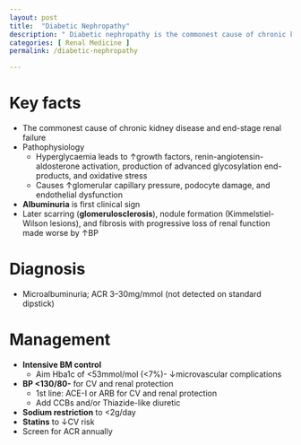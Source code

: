 ```yaml
---
layout: post
title:  "Diabetic Nephropathy"
description: " Diabetic nephropathy is the commonest cause of chronic kidney disease and end-stage renal failure. Albuminuria is the first clinical sign of diabetic nephropathy. Pathophysiology of diabetic nephropathy. Diagnosis of diabetic nephropathy. Management of diabetic nephropathy "
categories: [ Renal Medicine ] 
permalink: /diabetic-nephropathy

---
```

# Key facts
- The commonest cause of chronic kidney disease and end-stage renal failure
- Pathophysiology
    - Hyperglycaemia leads to ↑growth factors, renin-angiotensin-aldosterone activation, production of advanced glycosylation end-products, and oxidative stress
    - Causes ↑glomerular capillary pressure, podocyte damage, and endothelial dysfunction
- **Albuminuria** is first clinical sign
- Later scarring (**glomerulosclerosis**), nodule formation (Kimmelstiel-Wilson lesions), and fibrosis with progressive loss of renal function made worse by ↑BP

# Diagnosis
- Microalbuminuria; ACR 3–30mg/mmol (not detected on standard dipstick)

# Management
- **Intensive BM control**
    - Aim Hba1c of <53mmol/mol (<7%)- ↓microvascular complications
- **BP <130/80-** for CV and renal protection
    - 1st line: ACE-I or ARB for CV and renal protection
    - Add CCBs and/or Thiazide-like diuretic
- **Sodium restriction** to <2g/day
- **Statins** to ↓CV risk
- Screen for ACR annually

